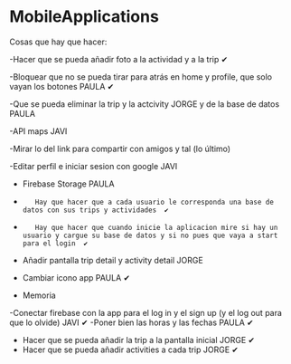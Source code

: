 # MobileApplications

Cosas que hay que hacer:

  
  -Hacer que se pueda añadir foto a la actividad y a la trip  ✔
  
  -Bloquear que no se pueda tirar para atrás en home y profile, que solo vayan los botones PAULA ✔
  
  -Que se pueda eliminar la trip y la actcivity JORGE
        y de la base de datos   PAULA
   
  -API maps JAVI
   
  -Mirar lo del link para compartir con amigos y tal (lo último)
  
  -Editar perfil e iniciar sesion con google JAVI
   
  - Firebase Storage PAULA
  -        Hay que hacer que a cada usuario le corresponda una base de datos con sus trips y actividades  ✔
  -        Hay que hacer que cuando inicie la aplicacion mire si hay un usuario y cargue su base de datos y si no pues que vaya a start para el login  ✔
 
  - Añadir pantalla trip detail y activity detail JORGE
 
  - Cambiar icono app PAULA ✔
  
  - Memoria 

  
   -Conectar firebase con la app para el log in y el sign up  (y el log out para que lo olvide) JAVI ✔
   -Poner bien las horas y las fechas PAULA ✔
   - Hacer que se pueda añadir la trip a la pantalla inicial JORGE ✔
   - Hacer que se pueda añadir activities a cada trip  JORGE ✔
